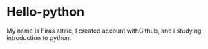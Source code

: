 # Hello-python
My name is Firas altaie, I created account withGithub, and i studying introduction to python.
